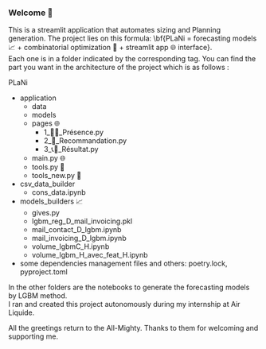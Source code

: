 ### Welcome 👋
This is a streamlit application that automates sizing and Planning generation. The project lies on this formula: \bf{PLaNi = forecasting models 📈 + combinatorial optimization 🧮 + streamlit app 🌐 interface}.   
Each one is in a folder indicated by the corresponding tag. You can find the part you want in the architecture of the project which is as follows :  

PLaNi  
- application  
  - data  
  - models  
  - pages 🌐  
    - 1_🙋‍♂️_Présence.py  
    - 2_🧮_Recommandation.py  
    - 3_📞📧_Résultat.py  
  - main.py 🌐 
  - tools.py 🧮  
  - tools_new.py 🧮  
- csv_data_builder  
  - cons_data.ipynb  
- models_builders 📈  
  - gives.py  
  - lgbm_reg_D_mail_invoicing.pkl  
  - mail_contact_D_lgbm.ipynb  
  - mail_invoicing_D_lgbm.ipynb  
  - volume_lgbmC_H.ipynb  
  - volume_lgbm_H_avec_feat_H.ipynb  
- some dependencies management files and others: poetry.lock, pyproject.toml  

In the other folders are the notebooks to generate the forecasting models by LGBM method.  
I ran and created this project autonomously during my internship at Air Liquide.   

All the greetings return to the All-Mighty. Thanks to them for welcoming and supporting me.  
